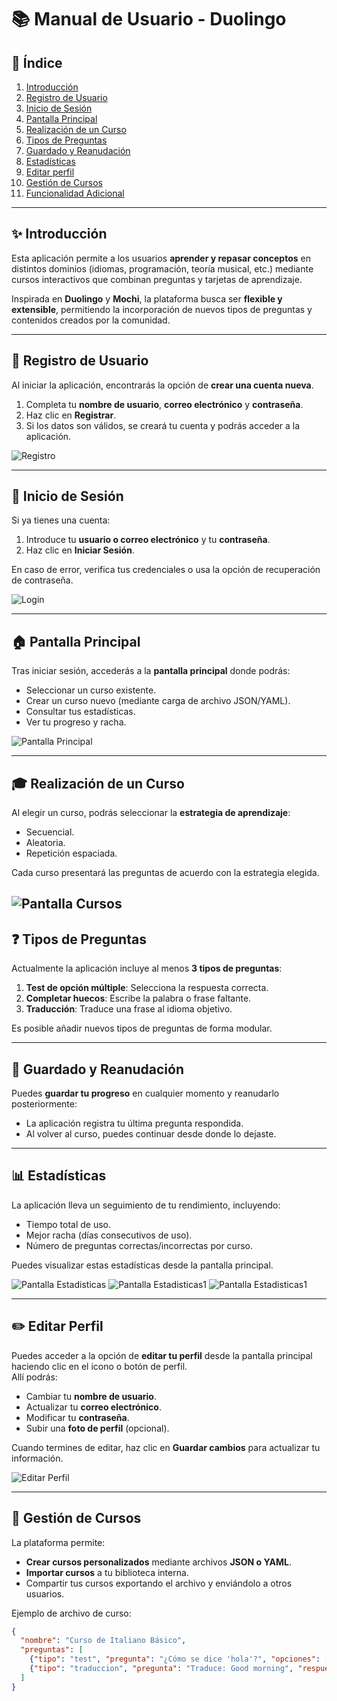 # 📚 Manual de Usuario - Duolingo

## 📝 Índice
1. [Introducción](#introducción)  
2. [Registro de Usuario](#registro-de-usuario)  
3. [Inicio de Sesión](#inicio-de-sesión)  
4. [Pantalla Principal](#pantalla-principal)  
5. [Realización de un Curso](#realización-de-un-curso)  
6. [Tipos de Preguntas](#tipos-de-preguntas)  
7. [Guardado y Reanudación](#guardado-y-reanudación)  
8. [Estadísticas](#estadísticas)
9. [Editar perfil](#editar-perfil) 
10. [Gestión de Cursos](#gestión-de-cursos)  
11. [Funcionalidad Adicional](#funcionalidad-adicional)  

---

## ✨ Introducción

Esta aplicación permite a los usuarios **aprender y repasar conceptos** en distintos dominios (idiomas, programación, teoría musical, etc.) mediante cursos interactivos que combinan preguntas y tarjetas de aprendizaje.

Inspirada en **Duolingo** y **Mochi**, la plataforma busca ser **flexible y extensible**, permitiendo la incorporación de nuevos tipos de preguntas y contenidos creados por la comunidad.

---

## 👤 Registro de Usuario

Al iniciar la aplicación, encontrarás la opción de **crear una cuenta nueva**.  
1. Completa tu **nombre de usuario**, **correo electrónico** y **contraseña**.  
2. Haz clic en **Registrar**.  
3. Si los datos son válidos, se creará tu cuenta y podrás acceder a la aplicación.

![Registro](imagenes/registro.png)

---

## 🔑 Inicio de Sesión

Si ya tienes una cuenta:  
1. Introduce tu **usuario o correo electrónico** y tu **contraseña**.  
2. Haz clic en **Iniciar Sesión**.

En caso de error, verifica tus credenciales o usa la opción de recuperación de contraseña.

![Login](imagenes/login.png)

---

## 🏠 Pantalla Principal

Tras iniciar sesión, accederás a la **pantalla principal** donde podrás:  
- Seleccionar un curso existente.  
- Crear un curso nuevo (mediante carga de archivo JSON/YAML).  
- Consultar tus estadísticas.  
- Ver tu progreso y racha.

![Pantalla Principal](imagenes/principal.png)

---

## 🎓 Realización de un Curso

Al elegir un curso, podrás seleccionar la **estrategia de aprendizaje**:  
- Secuencial.  
- Aleatoria.  
- Repetición espaciada.

Cada curso presentará las preguntas de acuerdo con la estrategia elegida.

![Pantalla Cursos](imagenes/cursos2.png)
---

## ❓ Tipos de Preguntas

Actualmente la aplicación incluye al menos **3 tipos de preguntas**:  
1. **Test de opción múltiple**: Selecciona la respuesta correcta.  
2. **Completar huecos**: Escribe la palabra o frase faltante.  
3. **Traducción**: Traduce una frase al idioma objetivo.

Es posible añadir nuevos tipos de preguntas de forma modular.


---

## 💾 Guardado y Reanudación

Puedes **guardar tu progreso** en cualquier momento y reanudarlo posteriormente:  
- La aplicación registra tu última pregunta respondida.  
- Al volver al curso, puedes continuar desde donde lo dejaste.

---

## 📊 Estadísticas

La aplicación lleva un seguimiento de tu rendimiento, incluyendo:  
- Tiempo total de uso.  
- Mejor racha (días consecutivos de uso).  
- Número de preguntas correctas/incorrectas por curso.

Puedes visualizar estas estadísticas desde la pantalla principal.

![Pantalla Estadisticas](imagenes/estadisticas.png)
![Pantalla Estadisticas1](imagenes/estadisticas1.png)
![Pantalla Estadisticas1](imagenes/estadisticas2.png)

---

## ✏️ Editar Perfil

Puedes acceder a la opción de **editar tu perfil** desde la pantalla principal haciendo clic en el icono o botón de perfil.  
Allí podrás:  
- Cambiar tu **nombre de usuario**.  
- Actualizar tu **correo electrónico**.  
- Modificar tu **contraseña**.  
- Subir una **foto de perfil** (opcional).

Cuando termines de editar, haz clic en **Guardar cambios** para actualizar tu información.

![Editar Perfil](imagenes/perfil.png)

---

## 📂 Gestión de Cursos

La plataforma permite:  
- **Crear cursos personalizados** mediante archivos **JSON o YAML**.  
- **Importar cursos** a tu biblioteca interna.  
- Compartir tus cursos exportando el archivo y enviándolo a otros usuarios.

Ejemplo de archivo de curso:

```json
{
  "nombre": "Curso de Italiano Básico",
  "preguntas": [
    {"tipo": "test", "pregunta": "¿Cómo se dice 'hola'?", "opciones": ["Ciao", "Hola", "Hello"], "respuesta": "Ciao"},
    {"tipo": "traduccion", "pregunta": "Traduce: Good morning", "respuesta": "Buongiorno"}
  ]
}
